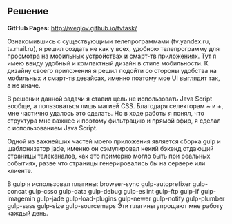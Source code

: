 **Решение**
-----------

**GitHub Pages:** http://weglov.github.io/tvtask/

Ознакомившись с существующими телепрограммами (tv.yandex.ru, tv.mail.ru), я решил создать не как у всех, удобною телепрограмму для просмотра на мобильных устройствах и смарт-тв приложениях. Тут я имею ввиду удобный и компактный дизайн в стиле мобильности. К дизайну своего приложения я решил подойти со стороны удобства на мобильных и смарт-тв девайсах, именно поэтому мое UI выглядит так, а не иначе.

В решении данной задачи я ставил цель не использовать Java Script вообще, а пользоваться лишь магией CSS. Благодаря селекторам ~ и +, мне частично удалось это сделать. Но в ходе работы я понял, что структура мне важнее и поэтому фильтрацию и прямой эфир, я сделал с использованием Java Script.

Одной из важнейших частей моего приложения является сборка gulp и шаблонизатор jade, именно он сэмулировал некий бэкенд отдающий страницы телеканалов, как это примерно могло быть при реальных событиях, разве что страницы генерировались бы на сервере или клиенте.


В gulp я использовал плагины:
browser-sync
gulp-autoprefixer
gulp-concat
gulp-csso
gulp-data
gulp-debug
gulp-eslint
gulp-ftp
gulp-if
gulp-imagemin
gulp-jade
gulp-load-plugins
gulp-newer
gulp-notify
gulp-plumber
gulp-sass
gulp-size
gulp-sourcemaps
Эти плагины упрощают мне работу каждый день. 

